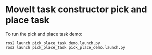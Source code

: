 # MoveIt task constructor pick and place task

To run the pick and place task demo:

```shell
ros2 launch pick_place_task demo.launch.py
ros2 launch pick_place_task pick_place_demo.launch.py
```
